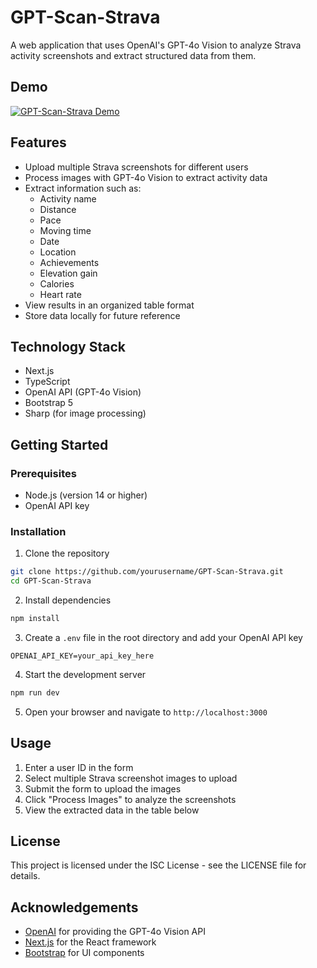 # GPT-Scan-Strava

A web application that uses OpenAI's GPT-4o Vision to analyze Strava activity screenshots and extract structured data from them.

## Demo

[![GPT-Scan-Strava Demo](https://img.youtube.com/vi/PM-hJJwad5I/0.jpg)](https://youtu.be/PM-hJJwad5I?si=Fm_-h6uuMM3yyAqN)

## Features

- Upload multiple Strava screenshots for different users
- Process images with GPT-4o Vision to extract activity data
- Extract information such as:
  - Activity name
  - Distance
  - Pace
  - Moving time
  - Date
  - Location
  - Achievements
  - Elevation gain
  - Calories
  - Heart rate
- View results in an organized table format
- Store data locally for future reference

## Technology Stack

- Next.js
- TypeScript
- OpenAI API (GPT-4o Vision)
- Bootstrap 5
- Sharp (for image processing)

## Getting Started

### Prerequisites

- Node.js (version 14 or higher)
- OpenAI API key

### Installation

1. Clone the repository
```bash
git clone https://github.com/yourusername/GPT-Scan-Strava.git
cd GPT-Scan-Strava
```

2. Install dependencies
```bash
npm install
```

3. Create a `.env` file in the root directory and add your OpenAI API key
```
OPENAI_API_KEY=your_api_key_here
```

4. Start the development server
```bash
npm run dev
```

5. Open your browser and navigate to `http://localhost:3000`

## Usage

1. Enter a user ID in the form
2. Select multiple Strava screenshot images to upload
3. Submit the form to upload the images
4. Click "Process Images" to analyze the screenshots
5. View the extracted data in the table below

## License

This project is licensed under the ISC License - see the LICENSE file for details.

## Acknowledgements

- [OpenAI](https://openai.com/) for providing the GPT-4o Vision API
- [Next.js](https://nextjs.org/) for the React framework
- [Bootstrap](https://getbootstrap.com/) for UI components